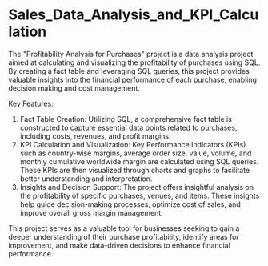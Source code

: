 # Sales_Data_Analysis_and_KPI_Calculation
The "Profitability Analysis for Purchases" project is a data analysis project aimed at calculating and visualizing the profitability of purchases using SQL. By creating a fact table and leveraging SQL queries, this project provides valuable insights into the financial performance of each purchase, enabling decision making and cost management.

Key Features:

1. Fact Table Creation: Utilizing SQL, a comprehensive fact table is constructed to capture essential data points related to purchases, including costs, revenues, and profit margins.
2. KPI Calculation and Visualization: Key Performance Indicators (KPIs) such as country-wise margins, average order size, value, volume, and monthly cumulative worldwide margin are calculated using SQL queries. These KPIs are then visualized through charts and graphs to facilitate better understanding and interpretation.
3. Insights and Decision Support: The project offers insightful analysis on the profitability of specific purchases, venues, and items. These insights help guide decision-making processes, optimize cost of sales, and improve overall gross margin management.

This project serves as a valuable tool for businesses seeking to gain a deeper understanding of their purchase profitability, identify areas for improvement, and make data-driven decisions to enhance financial performance.
